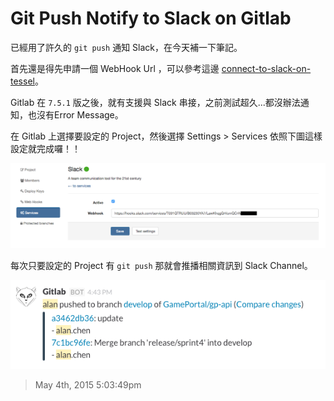 # Git Push Notify to Slack on Gitlab

已經用了許久的 `git push` 通知 Slack，在今天補一下筆記。

首先還是得先申請一個  WebHook Url ，可以參考這邊 [connect-to-slack-on-tessel][1]。

Gitlab 在 `7.5.1` 版之後，就有支援與 Slack 串接，之前測試超久...都沒辦法通知，也沒有Error Message。

在 Gitlab 上選擇要設定的 Project，然後選擇 Settings > Services 依照下圖這樣設定就完成囉！！

![](/assets/gitlab-to-slack.png)

每次只要設定的 Project 有 `git push` 那就會推播相關資訊到 Slack Channel。

![](/assets/slack-notify.png)

[1]: /post/117952459648/connect-to-slack-on-tessel

> May 4th, 2015 5:03:49pm